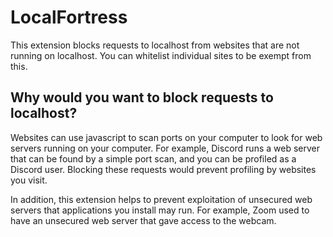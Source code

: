# LocalFortress

This extension blocks requests to localhost from websites that are not running on localhost. You can whitelist individual sites to be exempt from this.
## Why would you want to block requests to localhost?
Websites can use javascript to scan ports on your computer to look for web servers running on your computer. For example, Discord runs a web server that can be found by a simple port scan, and you can be profiled as a Discord user. Blocking these requests would prevent profiling by websites you visit.

In addition, this extension helps to prevent exploitation of unsecured web servers that applications you install may run. For example, Zoom used to have an unsecured web server that gave access to the webcam.
